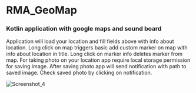 # RMA_GeoMap
### Kotlin application with google maps and sound board

Application will load your location and fill fields above with info about location.
Long click on map triggers basic add custom marker on map with info about location in title.
Long click on marker info deletes marker from map.
For taking photo on your location app require local storage permission for saving image.
After saving photo app will send notification with path to saved image.
Check saved photo by clicking on notification.

![Screenshot_4](https://user-images.githubusercontent.com/52075105/83447395-a7eeb780-a450-11ea-9b40-754d13699fbd.png)
